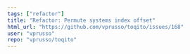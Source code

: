 ```yaml
---
tags: ["refactor"]
title: "Refactor: Permute systems index offset"
html_url: "https://github.com/vprusso/toqito/issues/168"
user: "vprusso"
repo: "vprusso/toqito"
---
```


